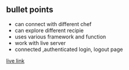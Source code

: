 ##  bullet points
- can connect with different chef 
- can explore different recipie 
- uses various framework and function
- work with live server 
- connected ,authenticated login, logout page

[live link](https://bangladeshi-cuisine-981b5.web.app/)
